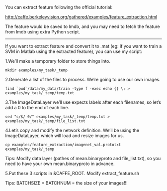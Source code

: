 You can extract feature following the official tutorial:

http://caffe.berkeleyvision.org/gathered/examples/feature_extraction.html

The feature would be saved to lmdb, and you may need to fetch the feature from lmdb using extra Python script.

----------------------------------------------------------------------------------------------------------------


If you want to extract feature and convert it to .mat (eg: if you want to train a SVM in Matlab using the extracted feature), you can use my script:

1.We’ll make a temporary folder to store things into.
 
    mkdir examples/my_task/_temp

2.Generate a list of the files to process. We’re going to use our own images.

    find `pwd`/data/my_data/train -type f -exec echo {} \; > examples/my_task/_temp/temp.txt

3.The ImageDataLayer we’ll use expects labels after each filenames, so let’s add a 0 to the end of each line.

    sed "s/$/ 0/" examples/my_task/_temp/temp.txt > examples/my_task/_temp/file_list.txt

4.Let’s copy and modify the network definition. We’ll be using the ImageDataLayer, which will load and resize images for us.

    cp examples/feature_extraction/imagenet_val.prototxt examples/my_task/_temp

Tips: Modify data layer (pathes of mean.binaryproto and file_list.txt), so you need to have your own mean.binaryproto in advance.

5.Put these 3 scripts in &CAFFE_ROOT. Modify extract_feature.sh

Tips: BATCHSIZE * BATCHNUM = the size of your images!!!



